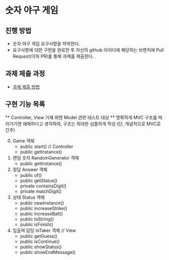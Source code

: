 # 숫자 야구 게임

## 진행 방법

* 숫자 야구 게임 요구사항을 파악한다.
* 요구사항에 대한 구현을 완료한 후 자신의 github 아이디에 해당하는 브랜치에 Pull Request(이하 PR)를 통해 과제를 제출한다.

## 과제 제출 과정

* [과제 제출 방법](https://github.com/next-step/nextstep-docs/tree/master/precourse)

## 구현 기능 목록

** Controller, View 기재 외엔 Model 관련 테스트 대상
** 명확하게 MVC 구조를 따라가기엔 애매하다고 생각하여, 구조는 최대한 심플하게 작성 (단, 개념적으로 MVC로 간주)

0. Game 객체
    * public start() // Controller
    * public getInstance()
1. 랜덤 숫자 RandomGenerator 객체
    * public getInstance()
2. 정답 Answer 객체
    * public of()
    * public getStatus()
    * private containsDigit()
    * private matchDigit()
3. 상태 Status 객체
    * public newInstance()
    * public increaseStrike()
    * public increaseBall()
    * public toString()
    * public isFinish()
4. 입출력 담당 IoTaker 객체 // View
    * public getGuess()
    * public isContinue()
    * public showStatus()
    * public showEndMessage()
